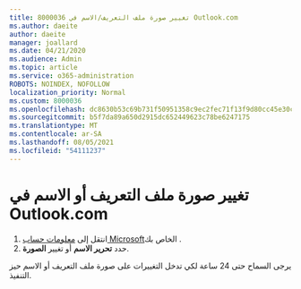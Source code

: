 ```yaml
---
title: 8000036 تغيير صورة ملف التعريف/الاسم في Outlook.com
ms.author: daeite
author: daeite
manager: joallard
ms.date: 04/21/2020
ms.audience: Admin
ms.topic: article
ms.service: o365-administration
ROBOTS: NOINDEX, NOFOLLOW
localization_priority: Normal
ms.custom: 8000036
ms.openlocfilehash: dc8630b53c69b731f50951358c9ec2fec71f13f9d80cc45e30c5741c2a10de56
ms.sourcegitcommit: b5f7da89a650d2915dc652449623c78be6247175
ms.translationtype: MT
ms.contentlocale: ar-SA
ms.lasthandoff: 08/05/2021
ms.locfileid: "54111237"
---
```

# <a name="change-my-profile-picture-or-name-in-outlookcom"></a>تغيير صورة ملف التعريف أو الاسم في Outlook.com

1. انتقل إلى [معلومات حساب Microsoft](https://go.microsoft.com/fwlink/p/?linkid=860841)الخاص بك .
1. حدد **تحرير الاسم** أو تغيير **الصورة**.

يرجى السماح حتى 24 ساعة لكي تدخل التغييرات على صورة ملف التعريف أو الاسم حيز التنفيذ.
